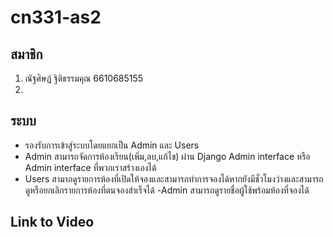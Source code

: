 # cn331-as2
## สมาชิก
1. ณัฐศิษฏ์ ฐิติธรรมคุณ 6610685155
1. 

## ระบบ
- รองรับการเข้าสู่ระบบโดยแยกเป็น Admin และ Users
- Admin สามารถจัดการห้องเรียน(เพิ่ม,ลบ,แก้ไข) ผ่าน Django Admin interface หรือ Admin interface ที่พวกเราสร้างเองได้
- Users สามาถดูรายการห้องที่เปิดให้จองและสามารถทำการจองได้หากยังมีชั่วโมงว่างและสามารถดูหรือยกเลิกรายการห้องที่ตนจองสำเร็จได้
-Admin สามารถดูรายชื่อผู้ใช้พร้อมห้องที่จองได้

## Link to Video